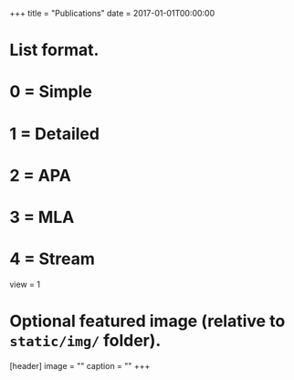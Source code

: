 +++
title = "Publications"
date = 2017-01-01T00:00:00

# List format.
#   0 = Simple
#   1 = Detailed
#   2 = APA
#   3 = MLA
#   4 = Stream
view = 1

# Optional featured image (relative to `static/img/` folder).
[header]
image = ""
caption = ""
+++
